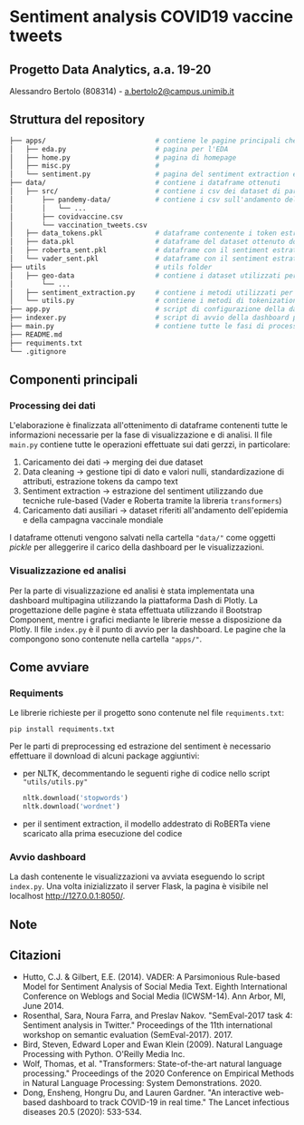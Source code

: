 # Sentiment analysis COVID19 vaccine tweets
## Progetto Data Analytics, a.a. 19-20
Alessandro Bertolo (808314) - a.bertolo2@campus.unimib.it

## Struttura del repository

```bash
├── apps/                           # contiene le pagine principali che compongono la dashboard delle visualizzazioni
│   ├── eda.py                      # pagina per l'EDA
│   ├── home.py                     # pagina di homepage
│   ├── misc.py                     # 
│   └── sentiment.py                # pagina del sentiment extraction e analysis
├── data/                           # contiene i dataframe ottenuti
│   ├── src/                        # contiene i csv dei dataset di partenza
│       ├── pandemy-data/           # contiene i csv sull'andamento dell'epidemia e delle campagne vaccinali 
│       │   └── ...
│       ├── covidvaccine.csv
│       └── vaccination_tweets.csv
│   ├── data_tokens.pkl             # dataframe contenente i token estratti dal tokenizer
│   ├── data.pkl                    # dataframe del dataset ottenuto dopo il preprocessing
│   ├── roberta_sent.pkl            # dataframe con il sentiment estratto tramite RoBERTa
│   └── vader_sent.pkl              # dataframe con il sentiment estratto tramite Vader
├── utils                           # utils folder
│   ├── geo-data                    # contiene i dataset utilizzati per la standardizzazione del campo user_location 
│       └── ...
│   ├── sentiment_extraction.py     # contiene i metodi utilizzati per estrarre il sentiment
│   └── utils.py                    # contiene i metodi di tokenizatione e di standardizzazione del campo user_location
├── app.py                          # script di configurazione della dashboard per le visualizzazioni
├── indexer.py                      # script di avvio della dashboard per le visualizzazioni
├── main.py                         # contiene tutte le fasi di processing eseguite sul dataset
├── README.md
├── requiments.txt
└── .gitignore
```


## Componenti principali
### Processing dei dati
L'elaborazione è finalizzata all'ottenimento di dataframe contenenti tutte le informazioni necessarie per la fase di visualizzazione e di analisi.
Il file `main.py` contiene tutte le operazioni effettuate sui dati gerzzi, in particolare:
1. Caricamento dei dati -> merging dei due dataset
2. Data cleaning -> gestione tipi di dato e valori nulli, standardizazione di attributi, estrazione tokens da campo text
3. Sentiment extraction -> estrazione del sentiment utilizzando due tecniche rule-based (Vader e Roberta tramite la libreria `transformers`)
4. Caricamento dati ausiliari -> dataset riferiti all'andamento dell'epidemia e della campagna vaccinale mondiale

I dataframe ottenuti vengono salvati nella cartella `"data/"` come oggetti *pickle* per alleggerire il carico della dashboard per le visualizzazioni.

### Visualizzazione ed analisi
Per la parte di visualizzazione ed analisi è stata implementata una dashboard multipagina utilizzando la piattaforma Dash di Plotly. 
La progettazione delle pagine è stata effettuata utilizzando il Bootstrap Component, mentre i grafici mediante le librerie messe a disposizione da Plotly. Il file `index.py` è il punto di avvio per la dashboard. Le pagine che la compongono sono contenute nella cartella `"apps/"`.


## Come avviare
### Requiments
Le librerie richieste per il progetto sono contenute nel file `requiments.txt`:
```
pip install requiments.txt
```
Per le parti di preprocessing ed estrazione del sentiment è necessario effettuare il download di alcuni package aggiuntivi:
- per NLTK, decommentando le seguenti righe di codice nello script `"utils/utils.py"`
    ```python
    nltk.download('stopwords')
    nltk.download('wordnet')
    ```
- per il sentiment extraction, il modello addestrato di RoBERTa viene scaricato alla prima esecuzione del codice

### Avvio dashboard
La dash contenente le visualizzazioni va avviata eseguendo lo script `index.py`. Una volta inizializzato il server Flask, la pagina è visibile nel localhost http://127.0.0.1:8050/.


## Note

## Citazioni
- Hutto, C.J. & Gilbert, E.E. (2014). VADER: A Parsimonious Rule-based Model for Sentiment Analysis of Social Media Text. Eighth International Conference on Weblogs and Social Media (ICWSM-14). Ann Arbor, MI, June 2014.
- Rosenthal, Sara, Noura Farra, and Preslav Nakov. "SemEval-2017 task 4: Sentiment analysis in Twitter." Proceedings of the 11th international workshop on semantic evaluation (SemEval-2017). 2017.
- Bird, Steven, Edward Loper and Ewan Klein (2009).
Natural Language Processing with Python.  O'Reilly Media Inc.
- Wolf, Thomas, et al. "Transformers: State-of-the-art natural language processing." Proceedings of the 2020 Conference on Empirical Methods in Natural Language Processing: System Demonstrations. 2020.
- Dong, Ensheng, Hongru Du, and Lauren Gardner. "An interactive web-based dashboard to track COVID-19 in real time." The Lancet infectious diseases 20.5 (2020): 533-534.